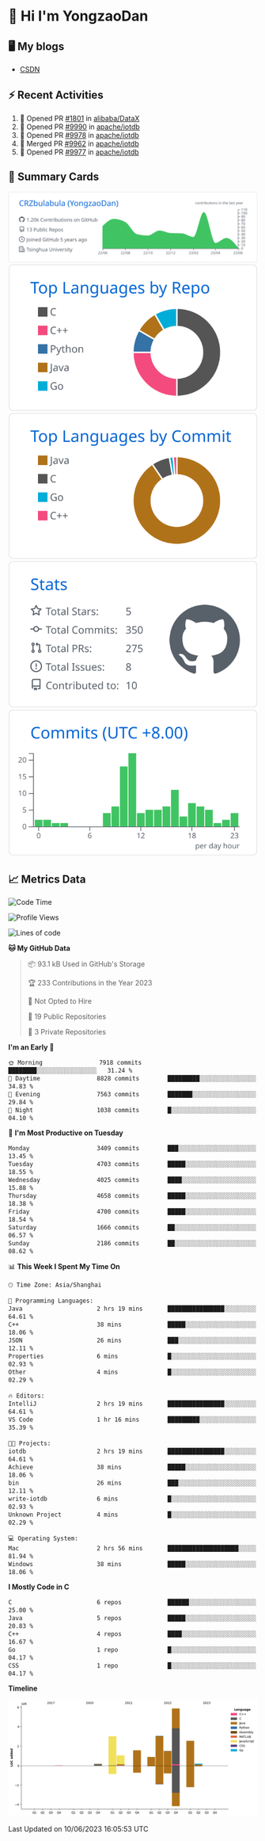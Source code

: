 # 👋 Hi I'm YongzaoDan

## 🖥 My blogs
  + [CSDN](https://blog.csdn.net/CRZbulabula?type=blog)

## ⚡ Recent Activities
<!--START_SECTION:activity-->
1. 💪 Opened PR [#1801](https://github.com/alibaba/DataX/pull/1801) in [alibaba/DataX](https://github.com/alibaba/DataX)
2. 💪 Opened PR [#9990](https://github.com/apache/iotdb/pull/9990) in [apache/iotdb](https://github.com/apache/iotdb)
3. 💪 Opened PR [#9978](https://github.com/apache/iotdb/pull/9978) in [apache/iotdb](https://github.com/apache/iotdb)
4. 🎉 Merged PR [#9962](https://github.com/apache/iotdb/pull/9962) in [apache/iotdb](https://github.com/apache/iotdb)
5. 💪 Opened PR [#9977](https://github.com/apache/iotdb/pull/9977) in [apache/iotdb](https://github.com/apache/iotdb)
<!--END_SECTION:activity-->

## 🎑 Summary Cards

[![](https://raw.githubusercontent.com/CRZbulabula/CRZbulabula/main/profile-summary-card-output/github/0-profile-details.svg)](https://github.com/vn7n24fzkq/github-profile-summary-cards)
[![](https://raw.githubusercontent.com/CRZbulabula/CRZbulabula/main/profile-summary-card-output/github/1-repos-per-language.svg)](https://github.com/vn7n24fzkq/github-profile-summary-cards) [![](https://raw.githubusercontent.com/CRZbulabula/CRZbulabula/main/profile-summary-card-output/github/2-most-commit-language.svg)](https://github.com/vn7n24fzkq/github-profile-summary-cards)
[![](https://raw.githubusercontent.com/CRZbulabula/CRZbulabula/main/profile-summary-card-output/github/3-stats.svg)](https://github.com/vn7n24fzkq/github-profile-summary-cards) [![](https://raw.githubusercontent.com/CRZbulabula/CRZbulabula/main/profile-summary-card-output/github/4-productive-time.svg)](https://github.com/vn7n24fzkq/github-profile-summary-cards)

## 📈 Metrics Data

<!--START_SECTION:waka-->
![Code Time](http://img.shields.io/badge/Code%20Time-184%20hrs%2030%20mins-blue)

![Profile Views](http://img.shields.io/badge/Profile%20Views-0-blue)

![Lines of code](https://img.shields.io/badge/From%20Hello%20World%20I%27ve%20Written-19.8%20million%20lines%20of%20code-blue)

**🐱 My GitHub Data** 

> 📦 93.1 kB Used in GitHub's Storage 
 > 
> 🏆 233 Contributions in the Year 2023
 > 
> 🚫 Not Opted to Hire
 > 
> 📜 19 Public Repositories 
 > 
> 🔑 3 Private Repositories 
 > 
**I'm an Early 🐤** 

```text
🌞 Morning                7918 commits        ████████░░░░░░░░░░░░░░░░░   31.24 % 
🌆 Daytime                8828 commits        █████████░░░░░░░░░░░░░░░░   34.83 % 
🌃 Evening                7563 commits        ███████░░░░░░░░░░░░░░░░░░   29.84 % 
🌙 Night                  1038 commits        █░░░░░░░░░░░░░░░░░░░░░░░░   04.10 % 
```
📅 **I'm Most Productive on Tuesday** 

```text
Monday                   3409 commits        ███░░░░░░░░░░░░░░░░░░░░░░   13.45 % 
Tuesday                  4703 commits        █████░░░░░░░░░░░░░░░░░░░░   18.55 % 
Wednesday                4025 commits        ████░░░░░░░░░░░░░░░░░░░░░   15.88 % 
Thursday                 4658 commits        █████░░░░░░░░░░░░░░░░░░░░   18.38 % 
Friday                   4700 commits        █████░░░░░░░░░░░░░░░░░░░░   18.54 % 
Saturday                 1666 commits        ██░░░░░░░░░░░░░░░░░░░░░░░   06.57 % 
Sunday                   2186 commits        ██░░░░░░░░░░░░░░░░░░░░░░░   08.62 % 
```


📊 **This Week I Spent My Time On** 

```text
🕑︎ Time Zone: Asia/Shanghai

💬 Programming Languages: 
Java                     2 hrs 19 mins       ████████████████░░░░░░░░░   64.61 % 
C++                      38 mins             █████░░░░░░░░░░░░░░░░░░░░   18.06 % 
JSON                     26 mins             ███░░░░░░░░░░░░░░░░░░░░░░   12.11 % 
Properties               6 mins              █░░░░░░░░░░░░░░░░░░░░░░░░   02.93 % 
Other                    4 mins              █░░░░░░░░░░░░░░░░░░░░░░░░   02.29 % 

🔥 Editors: 
IntelliJ                 2 hrs 19 mins       ████████████████░░░░░░░░░   64.61 % 
VS Code                  1 hr 16 mins        █████████░░░░░░░░░░░░░░░░   35.39 % 

🐱‍💻 Projects: 
iotdb                    2 hrs 19 mins       ████████████████░░░░░░░░░   64.61 % 
Achieve                  38 mins             █████░░░░░░░░░░░░░░░░░░░░   18.06 % 
bin                      26 mins             ███░░░░░░░░░░░░░░░░░░░░░░   12.11 % 
write-iotdb              6 mins              █░░░░░░░░░░░░░░░░░░░░░░░░   02.93 % 
Unknown Project          4 mins              █░░░░░░░░░░░░░░░░░░░░░░░░   02.29 % 

💻 Operating System: 
Mac                      2 hrs 56 mins       ████████████████████░░░░░   81.94 % 
Windows                  38 mins             █████░░░░░░░░░░░░░░░░░░░░   18.06 % 
```

**I Mostly Code in C** 

```text
C                        6 repos             ██████░░░░░░░░░░░░░░░░░░░   25.00 % 
Java                     5 repos             █████░░░░░░░░░░░░░░░░░░░░   20.83 % 
C++                      4 repos             ████░░░░░░░░░░░░░░░░░░░░░   16.67 % 
Go                       1 repo              █░░░░░░░░░░░░░░░░░░░░░░░░   04.17 % 
CSS                      1 repo              █░░░░░░░░░░░░░░░░░░░░░░░░   04.17 % 
```



**Timeline**

![Lines of Code chart](https://raw.githubusercontent.com/CRZbulabula/CRZbulabula/main/assets/bar_graph.png)


 Last Updated on 10/06/2023 16:05:53 UTC
<!--END_SECTION:waka-->

